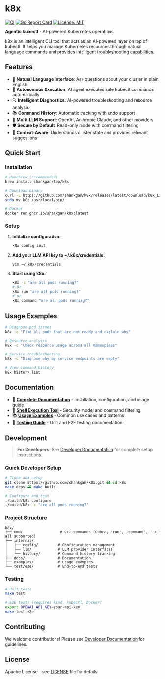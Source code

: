 # k8x

[![CI](https://github.com/shankgan/k8x/workflows/CI/badge.svg)](https://github.com/shankgan/k8x/actions)
[![Go Report Card](https://goreportcard.com/badge/github.com/shankgan/k8x)](https://goreportcard.com/report/github.com/shankgan/k8x)
[![License: MIT](https://img.shields.io/badge/License-MIT-yellow.svg)](https://opensource.org/licenses/MIT)

**Agentic kubectl** - AI-powered Kubernetes operations

k8x is an intelligent CLI tool that acts as an AI-powered layer on top of kubectl. It helps you manage Kubernetes resources through natural language commands and provides intelligent troubleshooting capabilities.

## Features

- 🤖 **Natural Language Interface**: Ask questions about your cluster in plain English
- 🔄 **Autonomous Execution**: AI agent executes safe kubectl commands automatically
- 🔍 **Intelligent Diagnostics**: AI-powered troubleshooting and resource analysis
- 📚 **Command History**: Automatic tracking with undo support
- 🔌 **Multi-LLM Support**: OpenAI, Anthropic Claude, and other providers
- 🛡️ **Secure by Default**: Read-only mode with command filtering
- 🎯 **Context-Aware**: Understands cluster state and provides relevant suggestions

## Quick Start

### Installation

```bash
# Homebrew (recommended)
brew install shankgan/tap/k8x

# Download binary
curl -L https://github.com/shankgan/k8x/releases/latest/download/k8x_Linux_x86_64.tar.gz | tar xz
sudo mv k8x /usr/local/bin/

# Docker
docker run ghcr.io/shankgan/k8x:latest
```

### Setup

1. **Initialize configuration:**

   ```bash
   k8x config init
   ```

2. **Add your LLM API key to ~/.k8x/credentials:**

   ```bash
   vim ~/.k8x/credentials
   ```

3. **Start using k8x:**

   ```bash
   k8x -c "are all pods running?"
   # Or
   k8x run "are all pods running?"
   # Or
   k8x command "are all pods running?"
   ```

## Usage Examples

```bash
# Diagnose pod issues
k8x -c "Find all pods that are not ready and explain why"

# Resource analysis
k8x -c "Check resource usage across all namespaces"

# Service troubleshooting
k8x -c "Diagnose why my service endpoints are empty"

# View command history
k8x history list
```

## Documentation

- 📖 **[Complete Documentation](./docs/README.md)** - Installation, configuration, and usage guide
- 🔧 **[Shell Execution Tool](./docs/shell-execution-tool.md)** - Security model and command filtering
- 📚 **[Usage Examples](./examples/basic-usage.md)** - Common use cases and patterns
- 🧪 **[Testing Guide](./docs/testing.md)** - Unit and E2E testing documentation

## Development

> **For Developers**: See [Developer Documentation](./docs/README.md#development) for complete setup instructions.

### Quick Developer Setup

```bash
# Clone and setup
git clone https://github.com/shankgan/k8x.git && cd k8x
make deps && make build

# Configure and test
./build/k8x configure
./build/k8x -c "are all pods running?"
```

### Project Structure

```text
k8x/
├── cmd/                 # CLI commands (Cobra, 'run', 'command', '-c' all supported)
├── internal/
│   ├── config/         # Configuration management
│   ├── llm/            # LLM provider interfaces
│   └── history/        # Command history tracking
├── docs/               # Documentation
├── examples/           # Usage examples
└── test/e2e/           # End-to-end tests
```

### Testing

```bash
# Unit tests
make test

# E2E tests (requires kind, kubectl, Docker)
export OPENAI_API_KEY=your-api-key
make test-e2e
```

## Contributing

We welcome contributions! Please see [Developer Documentation](./docs/README.md#development) for guidelines.

## License

Apache License - see [LICENSE](LICENSE) file for details.
